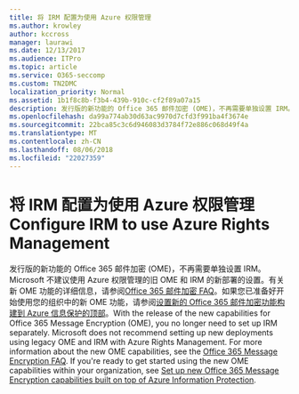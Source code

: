 ```yaml
---
title: 将 IRM 配置为使用 Azure 权限管理
ms.author: krowley
author: kccross
manager: laurawi
ms.date: 12/13/2017
ms.audience: ITPro
ms.topic: article
ms.service: O365-seccomp
ms.custom: TN2DMC
localization_priority: Normal
ms.assetid: 1b1f8c8b-f3b4-439b-910c-cf2f89a07a15
description: 发行版的新功能的 Office 365 邮件加密 (OME)，不再需要单独设置 IRM。Microsoft 不建议使用 Azure 权限管理的旧 OME 和 IRM 的新部署的设置。有关新 OME 功能的详细信息，请参阅 Office 365 邮件加密 FAQ。如果您已准备好开始使用您的组织中的新 OME 功能，请参阅 Set up 新 Office 365 邮件加密功能构建的 Azure 信息保护的顶部。
ms.openlocfilehash: da99a774ab30d63ac9970d7cfd3f991ba4f3674e
ms.sourcegitcommit: 22bca85c3c6d946083d3784f72e886c068d49f4a
ms.translationtype: MT
ms.contentlocale: zh-CN
ms.lasthandoff: 08/06/2018
ms.locfileid: "22027359"
---
```

# <a name="configure-irm-to-use-azure-rights-management"></a><span data-ttu-id="bd5cf-106">将 IRM 配置为使用 Azure 权限管理</span><span class="sxs-lookup"><span data-stu-id="bd5cf-106">Configure IRM to use Azure Rights Management</span></span>

<span data-ttu-id="bd5cf-p102">发行版的新功能的 Office 365 邮件加密 (OME)，不再需要单独设置 IRM。Microsoft 不建议使用 Azure 权限管理的旧 OME 和 IRM 的新部署的设置。有关新 OME 功能的详细信息，请参阅[Office 365 邮件加密 FAQ](https://support.office.com/article/0432dce9-d9b6-4e73-8a13-4a932eb0081e)。如果您已准备好开始使用您的组织中的新 OME 功能，请参阅[设置新的 Office 365 邮件加密功能构建到 Azure 信息保护的顶部](https://support.office.com/article/7ff0c040-b25c-4378-9904-b1b50210d00e)。</span><span class="sxs-lookup"><span data-stu-id="bd5cf-p102">With the release of the new capabilities for Office 365 Message Encryption (OME), you no longer need to set up IRM separately. Microsoft does not recommend setting up new deployments using legacy OME and IRM with Azure Rights Management. For more information about the new OME capabilities, see the [Office 365 Message Encryption FAQ](https://support.office.com/article/0432dce9-d9b6-4e73-8a13-4a932eb0081e). If you're ready to get started using the new OME capabilities within your organization, see [Set up new Office 365 Message Encryption capabilities built on top of Azure Information Protection](https://support.office.com/article/7ff0c040-b25c-4378-9904-b1b50210d00e).</span></span>
  

